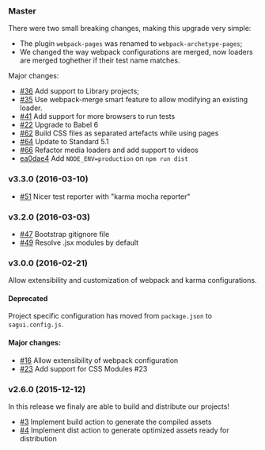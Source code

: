 ### Master

There were two small breaking changes, making this upgrade very simple:

- The plugin `webpack-pages` was renamed to `webpack-archetype-pages`;
- We changed the way webpack configurations are merged, now loaders are merged toghether if their test name matches.

Major changes:

- [#36](https://github.com/pirelenito/sagui/pull/36) Add support to Library projects;
- [#35](https://github.com/pirelenito/sagui/pull/35) Use webpack-merge smart feature to allow modifying an existing loader.
- [#41](https://github.com/pirelenito/sagui/issues/41) Add support for more browsers to run tests
- [#22](https://github.com/pirelenito/sagui/issues/22) Upgrade to Babel 6
- [#62](https://github.com/pirelenito/sagui/pull/62) Build CSS files as separated artefacts while using pages
- [#64](https://github.com/pirelenito/sagui/pull/64) Update to Standard 5.1
- [#66](https://github.com/pirelenito/sagui/pull/66) Refactor media loaders and add support to videos
- [ea0dae4](https://github.com/pirelenito/sagui/commit/ea0dae497d28991c14bcceddd91b01eb5722ac39) Add `NODE_ENV=production` on `npm run dist`

### v3.3.0 (2016-03-10)

- [#51](https://github.com/pirelenito/sagui/pull/51) Nicer test reporter with "karma mocha reporter"

### v3.2.0 (2016-03-03)

- [#47](https://github.com/pirelenito/sagui/pull/47) Bootstrap gitignore file
- [#49](https://github.com/pirelenito/sagui/pull/49) Resolve .jsx modules by default

### v3.0.0 (2016-02-21)

Allow extensibility and customization of webpack and karma configurations.

#### Deprecated

Project specific configuration has moved from `package.json` to `sagui.config.js`.

#### Major changes:

- [#16](https://github.com/pirelenito/sagui/issues/16) Allow extensibility of webpack configuration
- [#23](https://github.com/pirelenito/sagui/pull/23) Add support for CSS Modules #23

### v2.6.0 (2015-12-12)

In this release we finaly are able to build and distribute our projects!

- [#3](https://github.com/pirelenito/sagui/issues/3) Implement build action to generate the compiled assets
- [#4](https://github.com/pirelenito/sagui/issues/4) Implement dist action to generate optimized assets ready for distribution
